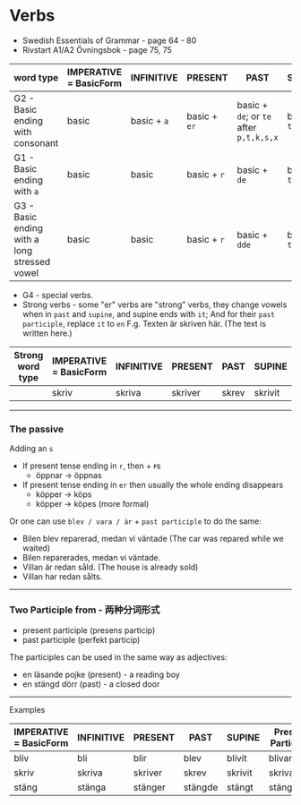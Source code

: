 # Verbs

- Swedish Essentials of Grammar - page 64 - 80
- Rivstart A1/A2 Övningsbok - page 75, 75

| word type                                    | IMPERATIVE = BasicForm | INFINITIVE   | PRESENT      | PAST                                    | SUPINE       | Present Participle | Past Participle                       |
|----------------------------------------------|------------------------|--------------|--------------|-----------------------------------------|--------------|--------------------|---------------------------------------|
| G2 - Basic ending with consonant             | basic                  | basic  + `a` | basic + `er` | basic + `de`; or `te` after `p,t,k,s,x` | basic + `t`  | basic + `ande`     | basic + `d`; or `t` after `p,t,k,s,x` |
| G1 - Basic ending with `a`                   | basic                  | basic        | basic + `r`  | basic + `de`                            | basic + `t`  | basic + ~~a~~`nde` | basic + `d`                           |
| G3 - Basic ending with a long stressed vowel | basic                  | basic        | basic + `r`  | basic + `dde`                           | basic + `tt` | basic + `ende`     | basic + `dd`                          |       

* G4 - special verbs.
* Strong verbs - some "er" verbs are "strong" verbs, they change vowels when in `past` and `supine`, and supine ends with `it`;
  And for their `past participle`, replace `it` to `en`
  F.g. Texten är skriven här. (The text is written here.)

| Strong word type | IMPERATIVE = BasicForm | INFINITIVE | PRESENT | PAST  | SUPINE  | Present Participle | Past Participle |
|------------------|------------------------|------------|---------|-------|---------|--------------------|-----------------|
|                  | skriv                  | skriva     | skriver | skrev | skrivit | skrivande          | skriven         |
---

### The passive
Adding an `s`
- If present tense ending in `r`, then + ~~r~~s
  - öppnar -> öppnas
- If present tense ending in `er` then usually the whole ending disappears
  - köpper -> köps
  - köpper -> köpes (more formal)
  
Or one can use `blev / vara / är` + `past participle` to do the same:
- Bilen blev reparerad, medan vi väntade (The car was repared while we waited)
- Bilen reparerades, medan vi väntade.
- Villan är redan såld. (The house is already sold)
- Villan har redan sålts.

---

### Two Participle from - 两种分词形式
- present participle (presens particip)
- past participle (perfekt particip)

The participles can be used in the same way
as adjectives:

- en läsande pojke (present) - a reading boy
- en stängd dörr (past) - a closed door 

---

Examples

| IMPERATIVE = BasicForm | INFINITIVE | PRESENT | PAST    | SUPINE  | Present Participle | Past Participle |
|------------------------|------------|---------|---------|---------|--------------------|-----------------|
| bliv                   | bli        | blir    | blev    | blivit  | blivande           | bliven          |
| skriv                  | skriva     | skriver | skrev   | skrivit | skrivande          | skriven         |
| stäng                  | stänga     | stänger | stängde | stängt  | stängande          | stängd          |
